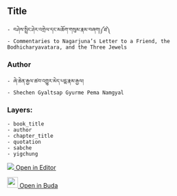 ## Title
	- བཤེས་སྤྲིང་ཤེར་འགྲེལ་དང་མཆོག་གསུམ་རྣམ་བཞག།༼ཐ༽
	- Commentaries to Nagarjuna’s Letter to a Friend, the Bodhicharyavatara, and the Three Jewels

### Author
	- ཞེ་ཆེན་རྒྱལ་ཚབ་འགྱུར་མེད་པདྨ་རྣམ་རྒྱལ།
	- Shechen Gyaltsap Gyurme Pema Namgyal

### Layers:
	- book_title
	- author
	- chapter_title
	- quotation
	- sabche
	- yigchung


[<img src="https://img.icons8.com/color/25/000000/edit-property.png"> Open in Editor](http://editor.openpecha.org/P000034)

[<img width="25" src="https://library.bdrc.io/icons/BUDA-small.svg"> Open in Buda](https://library.bdrc.io/show/bdr:IE0OPP000034)
